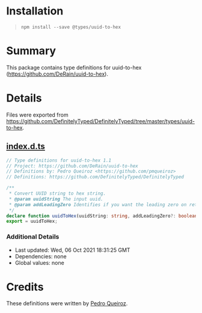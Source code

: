 # Installation
> `npm install --save @types/uuid-to-hex`

# Summary
This package contains type definitions for uuid-to-hex (https://github.com/DeRain/uuid-to-hex).

# Details
Files were exported from https://github.com/DefinitelyTyped/DefinitelyTyped/tree/master/types/uuid-to-hex.
## [index.d.ts](https://github.com/DefinitelyTyped/DefinitelyTyped/tree/master/types/uuid-to-hex/index.d.ts)
````ts
// Type definitions for uuid-to-hex 1.1
// Project: https://github.com/DeRain/uuid-to-hex
// Definitions by: Pedro Queiroz <https://github.com/pmqueiroz>
// Definitions: https://github.com/DefinitelyTyped/DefinitelyTyped

/**
 * Convert UUID string to hex string.
 * @param uuidString The input uuid.
 * @param addLeadingZero Identifies if you want the leading zero on return.
 */
declare function uuidToHex(uuidString: string, addLeadingZero?: boolean): string;
export = uuidToHex;

````

### Additional Details
 * Last updated: Wed, 06 Oct 2021 18:31:25 GMT
 * Dependencies: none
 * Global values: none

# Credits
These definitions were written by [Pedro Queiroz](https://github.com/pmqueiroz).

